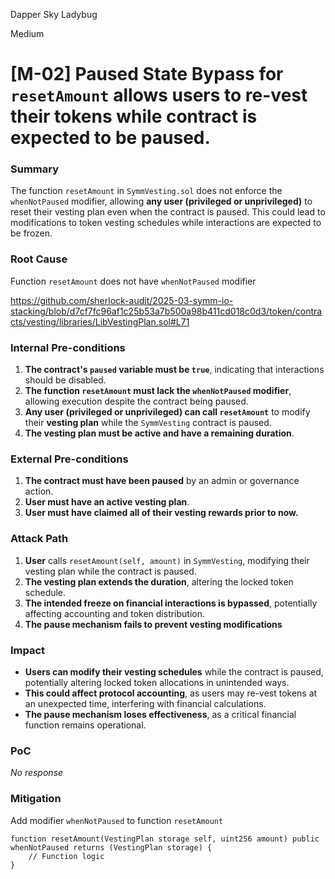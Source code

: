 Dapper Sky Ladybug

Medium

# [M-02] Paused State Bypass for `resetAmount` allows users to re-vest their tokens while contract is expected to be paused.

### Summary

The function `resetAmount` in `SymmVesting.sol` does not enforce the `whenNotPaused` modifier, allowing **any user (privileged or unprivileged)** to reset their vesting plan even when the contract is paused. This could lead to modifications to token vesting schedules while interactions are expected to be frozen.


### Root Cause

Function `resetAmount` does not have `whenNotPaused` modifier

https://github.com/sherlock-audit/2025-03-symm-io-stacking/blob/d7cf7fc96af1c25b53a7b500a98b411cd018c0d3/token/contracts/vesting/libraries/LibVestingPlan.sol#L71

### Internal Pre-conditions

1. **The contract's `paused` variable must be `true`**, indicating that interactions should be disabled.
2. **The function `resetAmount` must lack the `whenNotPaused` modifier**, allowing execution despite the contract being paused.
3. **Any user (privileged or unprivileged) can call `resetAmount`** to modify their **vesting plan** while the `SymmVesting` contract is paused.
4. **The vesting plan must be active and have a remaining duration**.

### External Pre-conditions

1. **The contract must have been paused** by an admin or governance action.
2. **User must have an active vesting plan**.
3. **User must have claimed all of their vesting rewards prior to now.**

### Attack Path

1. **User** calls `resetAmount(self, amount)` in `SymmVesting`, modifying their vesting plan while the contract is paused.
2. **The vesting plan extends the duration**, altering the locked token schedule.
3. **The intended freeze on financial interactions is bypassed**, potentially affecting accounting and token distribution.
4. **The pause mechanism fails to prevent vesting modifications**

### Impact

- **Users can modify their vesting schedules** while the contract is paused, potentially altering locked token allocations in unintended ways.
- **This could affect protocol accounting**, as users may re-vest tokens at an unexpected time, interfering with financial calculations.
- **The pause mechanism loses effectiveness**, as a critical financial function remains operational.


### PoC

_No response_

### Mitigation

Add modifier `whenNotPaused` to function `resetAmount`

```solidity
function resetAmount(VestingPlan storage self, uint256 amount) public whenNotPaused returns (VestingPlan storage) {
    // Function logic
}
```